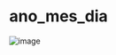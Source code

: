 # ano_mes_dia

![image](https://github.com/FelipeValeriano21/Convert_days_month_year/assets/101677047/62d95c42-d2a3-4cc1-a42c-665547f85c73)
